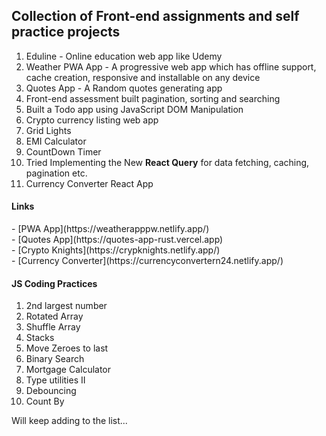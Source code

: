 <h2>Collection of Front-end assignments and self practice projects</h2>
<ol>
  <li>Eduline - Online education web app like Udemy</li>
  <li>Weather PWA App - A progressive web app which has offline support, cache creation, responsive and installable on any device</li>
  <li>Quotes App - A Random quotes generating app</li>
  <li>Front-end assessment built pagination, sorting and searching</li>
  <li>Built a Todo app using JavaScript DOM Manipulation</li>
  <li>Crypto currency listing web app</li>
  <li>Grid Lights</li>
  <li>EMI Calculator</li>
  <li>CountDown Timer</li>
  <li>Tried Implementing the New <b>React Query</b> for data fetching, caching, pagination etc.</li>
  <li>Currency Converter React App</li>
</ol>


<h4>Links</h4>
- [PWA App](https://weatherapppw.netlify.app/)
</br>
- [Quotes App](https://quotes-app-rust.vercel.app)
</br>
- [Crypto Knights](https://crypknights.netlify.app/)
</br>
- [Currency Converter](https://currencyconvertern24.netlify.app/)

<h4>JS Coding Practices</h4>
<ol>
<li>2nd largest number</li>
<li>Rotated Array</li>
<li>Shuffle Array</li>
<li>Stacks</li>
<li>Move Zeroes to last</li>
<li>Binary Search</li>
<li>Mortgage Calculator</li>
<li>Type utilities II</li>
<li>Debouncing</li>
<li>Count By</li>
</ol>


<p>Will keep adding to the list...</p>
